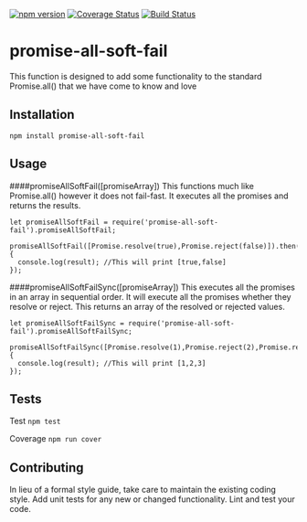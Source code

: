 [![npm version](https://badge.fury.io/js/promise-all-soft-fail.svg)](https://badge.fury.io/js/promise-all-soft-fail)
[![Coverage Status](https://coveralls.io/repos/github/bialesdaniel/promise-all-soft-fail/badge.svg?branch=master)](https://coveralls.io/github/bialesdaniel/promise-all-soft-fail?branch=master)
[![Build Status](https://travis-ci.org/bialesdaniel/promise-all-soft-fail.svg?branch=master)](https://travis-ci.org/bialesdaniel/promise-all-soft-fail)


# promise-all-soft-fail
This function is designed to add some functionality to the standard Promise.all() that we have come to know and love


## Installation

  `npm install promise-all-soft-fail`

## Usage

####promiseAllSoftFail([promiseArray])
This functions much like Promise.all() however it does not fail-fast. It executes all the promises and returns the results.

    let promiseAllSoftFail = require('promise-all-soft-fail').promiseAllSoftFail;

    promiseAllSoftFail([Promise.resolve(true),Promise.reject(false)]).then((result)=>{
      console.log(result); //This will print [true,false]
    });
####promiseAllSoftFailSync([promiseArray])
This executes all the promises in an array in sequential order. It will execute all the promises whether they resolve or reject. This returns an array of the resolved or rejected values.

    let promiseAllSoftFailSync = require('promise-all-soft-fail').promiseAllSoftFailSync;

    promiseAllSoftFailSync([Promise.resolve(1),Promise.reject(2),Promise.resolve(3)]).then((result)=>{
      console.log(result); //This will print [1,2,3]
    });

## Tests

  Test
  `npm test`

  Coverage
  `npm run cover`

## Contributing

In lieu of a formal style guide, take care to maintain the existing coding style. Add unit tests for any new or changed functionality. Lint and test your code.